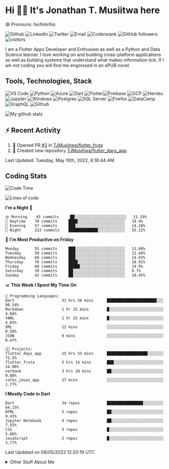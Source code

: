# Hi 👋🏾 It's Jonathan T. Musiitwa here 

😄 Pronouns: *he/him/his*

![Github](https://img.shields.io/badge/TJonathan-lightgrey?style=social&logo=github&link=https://github.com/TJMusiitwa) ![LinkedIn](https://img.shields.io/badge/Jonathan_Musiitwa-lightgrey?style=social&logo=linkedin&link=https://www.linkedin.com/in/jonathan-musiitwa-a1107610a/) ![Twitter](https://img.shields.io/badge/TJMusiitwa-lightgrey?style=social&logo=twitter&link=https%3A%2F%2Ftwitter.com%2FTJMusiitwa) ![Email](https://img.shields.io/badge/jonamusiitwa-lightgrey?style=social&logo=microsoft-outlook&link=mailto:jonamusiitwa@outlook.com) ![Codersrank](https://img.shields.io/badge/TJMusiitwa-lightgrey?style=social&logo=codersrank&link=https://profile.codersrank.io/user/tjmusiitwa/) ![GitHub followers](https://img.shields.io/github/followers/TJMusiitwa?style=social)  ![visitors](https://visitor-badge.glitch.me/badge?page_id=TJMusiitwa.TJMusiitwa)




I am a Flutter Apps Developer and Enthusiast as well as a Python and Data Science learner. I love working on and building cross-platform applications as well as building systems that understand what makes information tick. If I am not coding you will find me engorssed in an ePUB novel.

## Tools, Technologies, Stack

![VS Code](https://img.shields.io/badge/VS_Code-blue?style=for-the-badge&logo=visual-studio-code) ![Python](https://img.shields.io/badge/Python-lightgrey?style=for-the-badge&logo=python) ![Azure](https://img.shields.io/badge/Microsoft_Azure-lightblue?style=for-the-badge&logo=microsoft-azure) ![Dart](https://img.shields.io/badge/Dart-informational?style=for-the-badge&logo=dart) ![Flutter](https://img.shields.io/badge/Flutter-informational?style=for-the-badge&logo=flutter)![Firebase](https://img.shields.io/badge/Firebase-yellow?style=for-the-badge&logo=firebase&)  ![GCP](https://img.shields.io/badge/Google_Cloud-lightgrey?style=for-the-badge&logo=google-cloud) ![Heroku](https://img.shields.io/badge/Heroku-purple?style=for-the-badge&logo=heroku)  ![Jupyter](https://img.shields.io/badge/Jupyter-lightgrey?style=for-the-badge&logo=jupyter) ![Windows](https://img.shields.io/badge/Windows-lightblue?style=for-the-badge&logo=windows) ![Postgres](https://img.shields.io/badge/Postgresql-black?style=for-the-badge&logo=postgresql) ![SQL Server](https://img.shields.io/badge/SQL_Server-red?style=for-the-badge&logo=microsoft-sql-server) ![Firefox](https://img.shields.io/badge/Firefox-important?style=for-the-badge&logo=firefox-browser&logoColor=white) ![DataCamp](https://img.shields.io/badge/Datacamp-lightgrey?style=for-the-badge&logo=datacamp) ![GraphQL](https://img.shields.io/badge/GraphQL-magenta?style=for-the-badge&logo=graphql) ![Github](https://img.shields.io/badge/Github-black?style=for-the-badge&logo=github)

![My github stats](https://github-readme-stats.vercel.app/api?username=TJMusiitwa&show_icons=true&count_private=true&theme=radical)

## ⚡ Recent Activity
<!--RECENT_ACTIVITY:start-->
1. 💪 Opened PR [#3](https://github.com/TJMusiitwa/flutter_fruta/pull/3) in [TJMusiitwa/flutter_fruta](https://github.com/TJMusiitwa/flutter_fruta)
2. 📔 Created new repository [TJMusiitwa/flutter_days_app](https://github.com/TJMusiitwa/flutter_days_app)
<!--RECENT_ACTIVITY:end-->

<!--RECENT_ACTIVITY:last_update-->
Last Updated: Tuesday, May 10th, 2022, 6:18:44 AM
<!--RECENT_ACTIVITY:last_update_end-->

## Coding Stats
<!--START_SECTION:waka-->
![Code Time](http://img.shields.io/badge/Code%20Time-0-blue)

![Lines of code](https://img.shields.io/badge/From%20Hello%20World%20I%27ve%20Written-5%20Million%20lines%20of%20code-blue)

**I'm a Night 🦉** 

```text
🌞 Morning    45 commits     ██░░░░░░░░░░░░░░░░░░░░░░░   11.19% 
🌆 Daytime    78 commits     ████░░░░░░░░░░░░░░░░░░░░░   19.4% 
🌃 Evening    57 commits     ███░░░░░░░░░░░░░░░░░░░░░░   14.18% 
🌙 Night      222 commits    █████████████░░░░░░░░░░░░   55.22%

```
📅 **I'm Most Productive on Friday** 

```text
Monday       55 commits     ███░░░░░░░░░░░░░░░░░░░░░░   13.68% 
Tuesday      50 commits     ███░░░░░░░░░░░░░░░░░░░░░░   12.44% 
Wednesday    60 commits     ███░░░░░░░░░░░░░░░░░░░░░░   14.93% 
Thursday     76 commits     ████░░░░░░░░░░░░░░░░░░░░░   18.91% 
Friday       80 commits     █████░░░░░░░░░░░░░░░░░░░░   19.9% 
Saturday     39 commits     ██░░░░░░░░░░░░░░░░░░░░░░░   9.7% 
Sunday       42 commits     ██░░░░░░░░░░░░░░░░░░░░░░░   10.45%

```


📊 **This Week I Spent My Time On** 

```text
💬 Programming Languages: 
Dart                     31 hrs 56 mins      ██████████████████████░░░   90.54% 
Markdown                 1 hr 25 mins        █░░░░░░░░░░░░░░░░░░░░░░░░   4.04% 
YAML                     1 hr 25 mins        █░░░░░░░░░░░░░░░░░░░░░░░░   4.03% 
XML                      12 mins             ░░░░░░░░░░░░░░░░░░░░░░░░░   0.58% 
JSON                     9 mins              ░░░░░░░░░░░░░░░░░░░░░░░░░   0.47%

🐱‍💻 Projects: 
flutter_days_app         25 hrs 55 mins      ██████████████████░░░░░░░   73.5% 
flutter_fruta            5 hrs 14 mins       ███░░░░░░░░░░░░░░░░░░░░░░   14.86% 
verbank                  3 hrs 28 mins       ██░░░░░░░░░░░░░░░░░░░░░░░   9.88% 
cafes_javas_app          37 mins             ░░░░░░░░░░░░░░░░░░░░░░░░░   1.77%

```

**I Mostly Code in Dart** 

```text
Dart                     34 repos            ████████████████░░░░░░░░░   64.15% 
HTML                     5 repos             ██░░░░░░░░░░░░░░░░░░░░░░░   9.43% 
Jupyter Notebook         4 repos             ██░░░░░░░░░░░░░░░░░░░░░░░   7.55% 
CSS                      3 repos             █░░░░░░░░░░░░░░░░░░░░░░░░   5.66% 
JavaScript               2 repos             █░░░░░░░░░░░░░░░░░░░░░░░░   3.77%

```



 Last Updated on 08/05/2022 12:20:19 UTC
<!--END_SECTION:waka-->

<details>
  <summary>Other Stuff About Me</summary>
  
- Preference for e-books over physical books.
  
 - While Coding, Listening Music and developing useful code. ⭐️
  
  - Reading Novels, Action and Adventure, Autobiography & Biography, Comics, Detective and Mystery, Fantasy, Romance, Sci-Fi...pretty much if you know my novel genres, you already know all my movie and tv genres as well. 😉
  
  - I have a surprising affinity for musical artisits whose names start with the letter '**J**'.
  - A big Formula 1 🏎 fan...a great need for speed. Go Team **MercedesAMG**
 </details>
